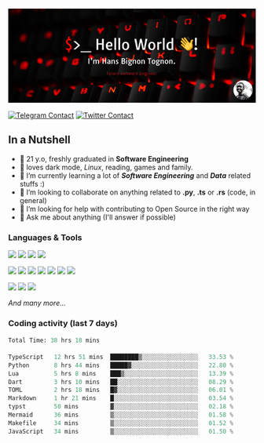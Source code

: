 ![Cover](assets/gh-readme-cover.png)

[![Telegram Contact](https://img.shields.io/badge/Telegram-%230088CC.svg?style=for-the-badge&logo=telegram&logoColor=white)](https://t.me/hanstobi) [![Twitter Contact](https://img.shields.io/badge/Twitter-%2308A0E9.svg?style=for-the-badge&logo=twitter&logoColor=white)](https://twitter.com/_tobihans)

## In a Nutshell
- 👤 21 y.o, freshly graduated in **Software Engineering**
- 🖤 loves dark mode, *Linux*, reading, games and family.
- 🌱 I’m currently learning a lot of ***Software Engineering*** and ***Data*** related stuffs :)
- 👯 I’m looking to collaborate on anything related to **.py**, **.ts** or **.rs** (code, in general)
- 🤔 I’m looking for help with contributing to Open Source in the right way
- 💬 Ask me about anything (I'll answer if possible)

### Languages & Tools
![](https://img.shields.io/badge/Linux-%23eab30f.svg?style=for-the-badge&logo=linux&logoColor=black) ![](https://img.shields.io/badge/Git-%23e54a2f.svg?style=for-the-badge&logo=git&logoColor=white) ![](https://img.shields.io/badge/Github-%231a1d21.svg?style=for-the-badge&logo=github&logoColor=white) ![](https://img.shields.io/badge/Docker-%230394f0.svg?style=for-the-badge&logo=docker&logoColor=white)

![](https://img.shields.io/badge/C-%231a1d21.svg?style=for-the-badge&logo=C&logoColor=white) ![](https://img.shields.io/badge/TypeScript-%230074c2.svg?style=for-the-badge&logo=typescript&logoColor=white) ![](https://img.shields.io/badge/Python-%23f0c540.svg?style=for-the-badge&logo=python) ![](https://img.shields.io/badge/Rust-%23ea4800.svg?style=for-the-badge&logo=rust) ![](https://img.shields.io/badge/Php-%237175aa.svg?style=for-the-badge&logo=php&logoColor=white) ![](https://img.shields.io/badge/HTML-%23d84924.svg?style=for-the-badge&logo=html5&logoColor=white) ![](https://img.shields.io/badge/Scss-%23c45f92.svg?style=for-the-badge&logo=sass&logoColor=white)

![](https://img.shields.io/badge/Vue-%23314559.svg?style=for-the-badge&logo=vue.js) ![](https://img.shields.io/badge/Laravel-%23e54a2f.svg?style=for-the-badge&logo=laravel&logoColor=white) ![](https://img.shields.io/badge/Adonis-%235a45ff.svg?style=for-the-badge&logo=adonisjs)

*And many more...*

### Coding activity (last 7 days)
<!--START_SECTION:waka-->

```python
Total Time: 38 hrs 18 mins

TypeScript   12 hrs 51 mins  ████████▒░░░░░░░░░░░░░░░░   33.53 %
Python       8 hrs 44 mins   █████▓░░░░░░░░░░░░░░░░░░░   22.80 %
Lua          5 hrs 8 mins    ███▒░░░░░░░░░░░░░░░░░░░░░   13.39 %
Dart         3 hrs 10 mins   ██░░░░░░░░░░░░░░░░░░░░░░░   08.29 %
TOML         2 hrs 18 mins   █▓░░░░░░░░░░░░░░░░░░░░░░░   06.01 %
Markdown     1 hr 21 mins    █░░░░░░░░░░░░░░░░░░░░░░░░   03.54 %
typst        50 mins         ▓░░░░░░░░░░░░░░░░░░░░░░░░   02.18 %
Mermaid      36 mins         ▒░░░░░░░░░░░░░░░░░░░░░░░░   01.58 %
Makefile     34 mins         ▒░░░░░░░░░░░░░░░░░░░░░░░░   01.52 %
JavaScript   34 mins         ▒░░░░░░░░░░░░░░░░░░░░░░░░   01.50 %
```

<!--END_SECTION:waka-->
